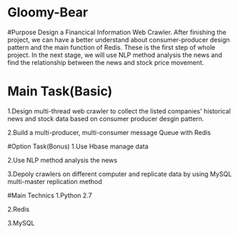 # Gloomy-Bear

#Purpose
Design a Financical Information Web Crawler. After finishing the project, we can have a better understand about consumer-producer design pattern and the main function of Redis. These is the first step of whole project. In the next stage, we will use NLP method analysis the news and find the relationship between the news and stock price movement. 

# Main Task(Basic)
1.Design multi-thread web crawler to collect the listed companies' historical news and stock data based on consumer producer desgin pattern.

2.Build a multi-producer, multi-consumer message Queue with Redis

#Option Task(Bonus)
1.Use Hbase manage data

2.Use NLP method analysis the news

3.Depoly crawlers on different computer and replicate data by using MySQL multi-master replication method


#Main Technics
1.Python 2.7

2.Redis

3.MySQL
